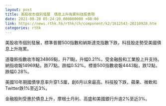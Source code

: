 ```yaml
---
layout: post
title: 美股收市個別發展　債息上升拖累科技股表現
date: 2021-09-28 05:24:20.000000000 +08:00
link: https://news.rthk.hk/rthk/ch/component/k2/1612543-20210928.htm
categories: rthk
---
```


美股收市個別發展，標準普爾500指數和納斯達克指數下跌，科技股走勢受美國債息上升拖累。

道瓊斯指數收市報34869點，升71點，升幅0.21%，受金融股和工業股上升支持。納指收報14969點，跌77點，跌幅0.52%。標普500指數收報4443點，跌12點，跌幅0.28%。

美國10年期國債孳息率升穿1.5厘，創6月以來最高。科技股下跌，蘋果、微軟和Twitter跌1%至近3%。

金融股則受惠於債息上升，摩根士丹利、高盛和美國銀行升逾2%至近3%。
